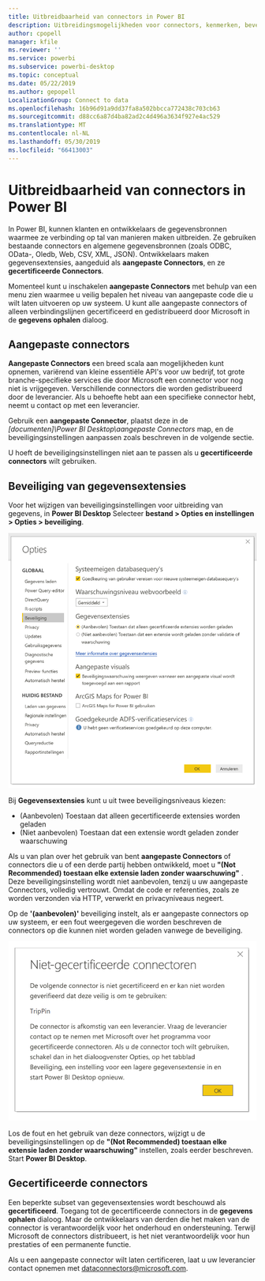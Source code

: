 ```yaml
---
title: Uitbreidbaarheid van connectors in Power BI
description: Uitbreidingsmogelijkheden voor connectors, kenmerken, beveiligingsinstellingen en gecertificeerde connectors
author: cpopell
manager: kfile
ms.reviewer: ''
ms.service: powerbi
ms.subservice: powerbi-desktop
ms.topic: conceptual
ms.date: 05/22/2019
ms.author: gepopell
LocalizationGroup: Connect to data
ms.openlocfilehash: 16b96d91a9dd37fa8a502bbcca772438c703cb63
ms.sourcegitcommit: d88cc6a87d4ba82ad2c4d496a3634f927e4ac529
ms.translationtype: MT
ms.contentlocale: nl-NL
ms.lasthandoff: 05/30/2019
ms.locfileid: "66413003"
---
```

# <a name="connector-extensibility-in-power-bi"></a>Uitbreidbaarheid van connectors in Power BI

In Power BI, kunnen klanten en ontwikkelaars de gegevensbronnen waarmee ze verbinding op tal van manieren maken uitbreiden. Ze gebruiken bestaande connectors en algemene gegevensbronnen (zoals ODBC, OData-, Oledb, Web, CSV, XML, JSON). Ontwikkelaars maken gegevensextensies, aangeduid als **aangepaste Connectors**, en ze **gecertificeerde Connectors**.

Momenteel kunt u inschakelen **aangepaste Connectors** met behulp van een menu zien waarmee u veilig bepalen het niveau van aangepaste code die u wilt laten uitvoeren op uw systeem. U kunt alle aangepaste connectors of alleen verbindingslijnen gecertificeerd en gedistribueerd door Microsoft in de **gegevens ophalen** dialoog.

## <a name="custom-connectors"></a>Aangepaste connectors

**Aangepaste Connectors** een breed scala aan mogelijkheden kunt opnemen, variërend van kleine essentiële API's voor uw bedrijf, tot grote branche-specifieke services die door Microsoft een connector voor nog niet is vrijgegeven. Verschillende connectors die worden gedistribueerd door de leverancier. Als u behoefte hebt aan een specifieke connector hebt, neemt u contact op met een leverancier.

Gebruik een **aangepaste Connector**, plaatst deze in de  *\[documenten]\\Power BI Desktop\\aangepaste Connectors* map, en de beveiligingsinstellingen aanpassen zoals beschreven in de volgende sectie.

U hoeft de beveiligingsinstellingen niet aan te passen als u **gecertificeerde connectors** wilt gebruiken.

## <a name="data-extension-security"></a>Beveiliging van gegevensextensies

Voor het wijzigen van beveiligingsinstellingen voor uitbreiding van gegevens, in **Power BI Desktop** Selecteer **bestand > Opties en instellingen > Opties > beveiliging**.

![Bepalen of u wilt laden, aangepaste connectoren met extensie-gegevensbeveiliging-opties](media/desktop-connector-extensibility/data-extension-security-1.png)

Bij **Gegevensextensies** kunt u uit twee beveiligingsniveaus kiezen:

* (Aanbevolen) Toestaan dat alleen gecertificeerde extensies worden geladen
* (Niet aanbevolen) Toestaan dat een extensie wordt geladen zonder waarschuwing

Als u van plan over het gebruik van bent **aangepaste Connectors** of connectors die u of een derde partij hebben ontwikkeld, moet u **"(Not Recommended) toestaan elke extensie laden zonder waarschuwing"** . Deze beveiligingsinstelling wordt niet aanbevolen, tenzij u uw aangepaste Connectors, volledig vertrouwt. Omdat de code er referenties, zoals ze worden verzonden via HTTP, verwerkt en privacyniveaus negeert.

Op de **'(aanbevolen)'** beveiliging instelt, als er aangepaste connectors op uw systeem, er een fout weergegeven die worden beschreven de connectors op die kunnen niet worden geladen vanwege de beveiliging.

![Een dialoogvenster Beschrijving van aangepaste Connectors die niet wegens de beveiligingsinstellingen in dit geval TripPin laden](media/desktop-connector-extensibility/data-extension-security-2.png)

Los de fout en het gebruik van deze connectors, wijzigt u de beveiligingsinstellingen op de **"(Not Recommended) toestaan elke extensie laden zonder waarschuwing"** instellen, zoals eerder beschreven. Start **Power BI Desktop**.

## <a name="certified-connectors"></a>Gecertificeerde connectors

Een beperkte subset van gegevensextensies wordt beschouwd als **gecertificeerd**. Toegang tot de gecertificeerde connectors in de **gegevens ophalen** dialoog. Maar de ontwikkelaars van derden die het maken van de connector is verantwoordelijk voor het onderhoud en ondersteuning. Terwijl Microsoft de connectors distribueert, is het niet verantwoordelijk voor hun prestaties of een permanente functie.

Als u een aangepaste connector wilt laten certificeren, laat u uw leverancier contact opnemen met dataconnectors@microsoft.com.
